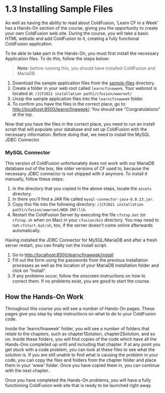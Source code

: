 # 1.3 Installing Sample Files

As well as having the ability to read about ColdFusion, 'Learn CF in a Week' has a Hands-On section of the course, giving you the opportunity to create your own ColdFusion web site. During the course, you will take a basic HTML website and add ColdFusion to it, creating a fully functional ColdFusion application.

To be able to take part in the Hands-On, you must first install the necessary Application files. To do this, follow the steps below:

> **Note:** before running this, you should have installed ColdFusion and MariaDB.

1. Download the sample application files from the [sample-files](../../sample-files) directory.
1. Create a folder in your web root called ``learncfinaweek``. Your webroot is located at: ``/[CF2021 installation path]/cfusion/wwwroot/``
1. Unzip the sample application files into the ``learncfinaweek`` folder.
1. To confirm you have the files in the correct place, go to: <http://localhost:8500/learncfinaweek/>.
   You should see "Congratulations" at the top.


Now that you have the files in the correct place, you need to run an install script that will populate your database and set up ColdFusion with the necessary information. Before doing that, we need to install the MySQL JDBC Connector.

### MySQL Connector

This version of ColdFusion unfortunately does not work with our MariaDB database out of the box, like older versions of CF used to, because the necessary JDBC connector is not shipped with it anymore. To install it manually, follow these steps:

1. In the directory that you copied in the above steps, locate the ``assets`` directory.
1. In there you'll find a JAR file called ``mysql-connector-java-8.0.23.jar``.
1. Copy this file into the following directory: ``/[CF2021 installation path]/cfusion/wwwroot/WEB-INF/lib``.
1. Restart the ColdFusion Server by executing the file ``cfstop.bat`` (or ``cfstop.sh`` when    on Mac) in your ``cfusion/bin`` directory. You may need to run ``cfstart.bat/sh``, too, if the server    doesn't come online afterwards automatically.
   
Having installed the JDBC Connector for MySQL/MariaDB and after a fresh server restart, you can finally run the install script.

1. Go to <http://localhost:8500/learncfinaweek/install>
1. Fill out the form using the passwords from the previous installation processes    as well as the location of your MariaDB installation folder and click on "Install".
1. If any problems occur, follow the onscreen instructions on how to correct them. If no problems exist, you are good to start the course.

## How the Hands-On Work

Throughout this course you will see a number of Hands-On pages. These pages give you step by step instructions on what to do to your ColdFusion code.

Inside the 'learncfinaweek' folder, you will see a number of folders that relate to the chapters, such as chapter1Solution, chapter2Solution, and so on. Inside these folders, you will find copies of the code which have all the Hands-Ons completed up until and including that chapter. If at any point you get stuck with a code problem, you can look at these files to see what the solution is. If you are still unable to find what is causing the problem in your code, you can copy the files and folders from the chapter folder and place them in your 'www' folder. Once you have copied them in, you can continue with the next chapter..

Once you have completed the Hands-On problems, you will have a fully functioning ColdFusion web site that is ready to be launched right away.
